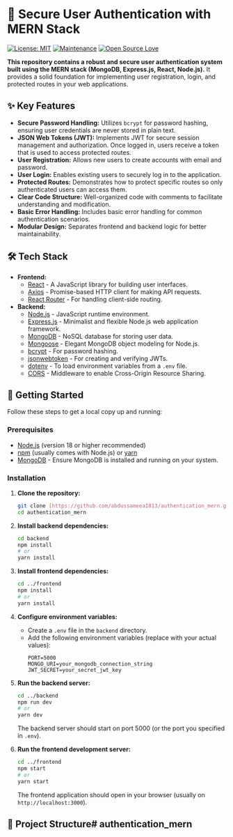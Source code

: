 # 🔑 Secure User Authentication with MERN Stack

[![License: MIT](https://img.shields.io/badge/License-MIT-yellow.svg)](https://opensource.org/licenses/MIT)
[![Maintenance](https://img.shields.io/badge/Maintained%3F-yes-green.svg)](https://github.com/abdussameea1813/authentication_mern/graphs/commit-activity)
[![Open Source Love](https://badges.frapsoft.com/os/v1/open-source.svg?v=103)](https://github.com/abdussameea1813/authentication_mern)

**This repository contains a robust and secure user authentication system built using the MERN stack (MongoDB, Express.js, React, Node.js).** It provides a solid foundation for implementing user registration, login, and protected routes in your web applications.

## ✨ Key Features

* **Secure Password Handling:** Utilizes `bcrypt` for password hashing, ensuring user credentials are never stored in plain text.
* **JSON Web Tokens (JWT):** Implements JWT for secure session management and authorization. Once logged in, users receive a token that is used to access protected routes.
* **User Registration:** Allows new users to create accounts with email and password.
* **User Login:** Enables existing users to securely log in to the application.
* **Protected Routes:** Demonstrates how to protect specific routes so only authenticated users can access them.
* **Clear Code Structure:** Well-organized code with comments to facilitate understanding and modification.
* **Basic Error Handling:** Includes basic error handling for common authentication scenarios.
* **Modular Design:** Separates frontend and backend logic for better maintainability.

## 🛠️ Tech Stack

* **Frontend:**
    * [React](https://react.dev/) - A JavaScript library for building user interfaces.
    * [Axios](https://axios-http.com/docs/intro) - Promise-based HTTP client for making API requests.
    * [React Router](https://reactrouter.com/en/main) - For handling client-side routing.
* **Backend:**
    * [Node.js](https://nodejs.org/en/) - JavaScript runtime environment.
    * [Express.js](https://expressjs.com/) - Minimalist and flexible Node.js web application framework.
    * [MongoDB](https://www.mongodb.com/) - NoSQL database for storing user data.
    * [Mongoose](https://mongoosejs.com/) - Elegant MongoDB object modeling for Node.js.
    * [bcrypt](https://www.npmjs.com/package/bcrypt) - For password hashing.
    * [jsonwebtoken](https://jwt.io/) - For creating and verifying JWTs.
    * [dotenv](https://www.npmjs.com/package/dotenv) - To load environment variables from a `.env` file.
    * [CORS](https://expressjs.com/en/resources/middleware/cors.html) - Middleware to enable Cross-Origin Resource Sharing.

## 🚀 Getting Started

Follow these steps to get a local copy up and running:

### Prerequisites

* [Node.js](https://nodejs.org/en/) (version 18 or higher recommended)
* [npm](https://www.npmjs.com/) (usually comes with Node.js) or [yarn](https://yarnpkg.com/)
* [MongoDB](https://www.mongodb.com/try/download/community) - Ensure MongoDB is installed and running on your system.

### Installation

1.  **Clone the repository:**
    ```bash
    git clone [https://github.com/abdussameea1813/authentication_mern.git](https://github.com/abdussameea1813/authentication_mern.git)
    cd authentication_mern
    ```

2.  **Install backend dependencies:**
    ```bash
    cd backend
    npm install
    # or
    yarn install
    ```

3.  **Install frontend dependencies:**
    ```bash
    cd ../frontend
    npm install
    # or
    yarn install
    ```

4.  **Configure environment variables:**
    * Create a `.env` file in the `backend` directory.
    * Add the following environment variables (replace with your actual values):
        ```env
        PORT=5000
        MONGO_URI=your_mongodb_connection_string
        JWT_SECRET=your_secret_jwt_key
        ```

5.  **Run the backend server:**
    ```bash
    cd ../backend
    npm run dev
    # or
    yarn dev
    ```
    The backend server should start on port 5000 (or the port you specified in `.env`).

6.  **Run the frontend development server:**
    ```bash
    cd ../frontend
    npm start
    # or
    yarn start
    ```
    The frontend application should open in your browser (usually on `http://localhost:3000`).

## 📂 Project Structure﻿# authentication_mern

